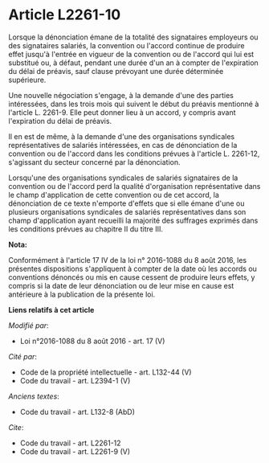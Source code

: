 # Article L2261-10

Lorsque la dénonciation émane de la totalité des signataires employeurs ou des signataires salariés, la convention ou
l'accord continue de produire effet jusqu'à l'entrée en vigueur de la convention ou de l'accord qui lui est substitué ou, à
défaut, pendant une durée d'un an à compter de l'expiration du délai de préavis, sauf clause prévoyant une durée déterminée
supérieure. 

Une nouvelle négociation s'engage, à la demande d'une des parties intéressées, dans les trois mois qui suivent le début du
préavis mentionné à l'article L. 2261-9. Elle peut donner lieu à un accord, y compris avant l'expiration du délai de
préavis. 

Il en est de même, à la demande d'une des organisations syndicales représentatives de salariés intéressées, en cas de
dénonciation de la convention ou de l'accord dans les conditions prévues à l'article L. 2261-12, s'agissant du secteur
concerné par la dénonciation. 

Lorsqu'une des organisations syndicales de salariés signataires de la convention ou de l'accord perd la qualité
d'organisation représentative dans le champ d'application de cette convention ou de cet accord, la dénonciation de ce texte
n'emporte d'effets que si elle émane d'une ou plusieurs organisations syndicales de salariés représentatives dans son champ
d'application ayant recueilli la majorité des suffrages exprimés dans les conditions prévues au chapitre II du titre III.

**Nota:**

Conformément à l'article 17 IV de la loi n° 2016-1088 du 8 août 2016, les présentes dispositions s'appliquent à compter de la
date où les accords ou conventions dénoncés ou mis en cause cessent de produire leurs effets, y compris si la date de leur
dénonciation ou de leur mise en cause est antérieure à la publication de la présente loi.

**Liens relatifs à cet article**

_Modifié par_:

  - Loi n°2016-1088 du 8 août 2016 - art. 17 (V)

_Cité par_:

  - Code de la propriété intellectuelle - art. L132-44 (V)
  - Code du travail - art. L2394-1 (V)

_Anciens textes_:

  - Code du travail - art. L132-8 (AbD)

_Cite_:

  - Code du travail - art. L2261-12
  - Code du travail - art. L2261-9 (V)
